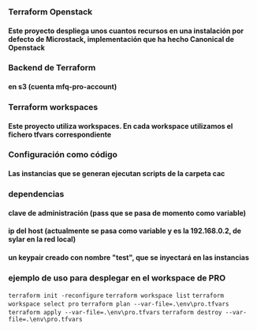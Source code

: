 ### Terraform Openstack

#### Este proyecto despliega unos cuantos recursos en una instalación por defecto de Microstack, implementación que ha hecho Canonical de Openstack

### Backend de Terraform

#### en s3 (cuenta mfq-pro-account)

### Terraform workspaces

#### Este proyecto utiliza workspaces. En cada workspace utilizamos el fichero tfvars correspondiente

### Configuración como código

#### Las instancias que se generan ejecutan scripts de la carpeta cac

### dependencias

#### clave de administración (pass que se pasa de momento como variable)
#### ip del host (actualmente se pasa como variable y es la 192.168.0.2, de sylar en la red local)
#### un keypair creado con nombre "test", que se inyectará en las instancias

### ejemplo de uso para desplegar en el workspace de PRO

`terraform init -reconfigure`
`terraform workspace list`
`terraform workspace select pro`
`terraform plan --var-file=.\env\pro.tfvars`
`terraform apply --var-file=.\env\pro.tfvars`
`terraform destroy --var-file=.\env\pro.tfvars`
